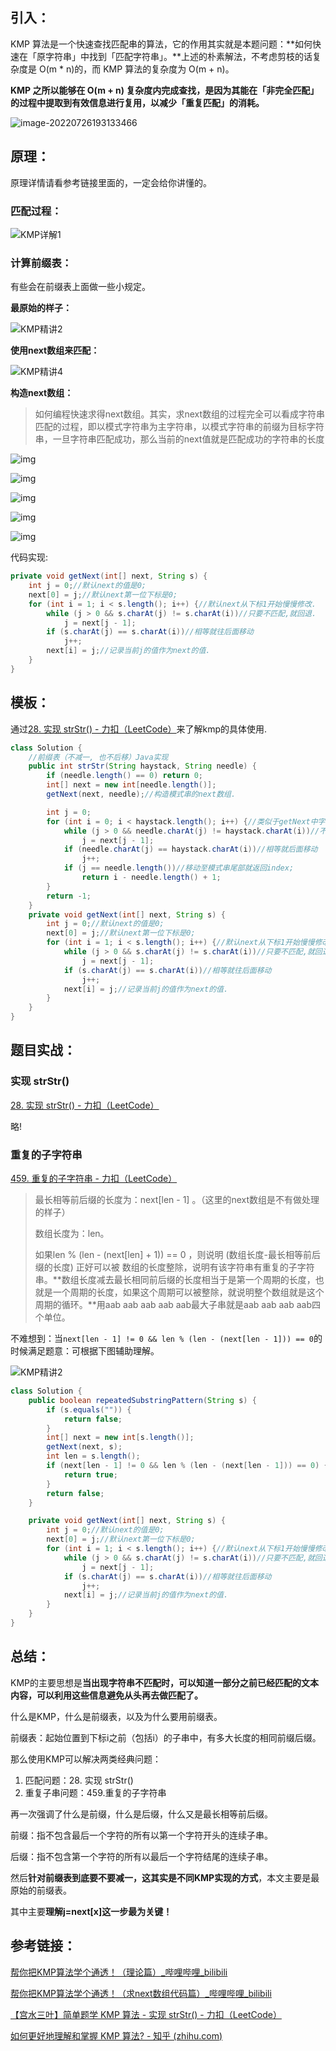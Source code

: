 ## 引入：

KMP 算法是一个快速查找匹配串的算法，它的作用其实就是本题问题：**如何快速在「原字符串」中找到「匹配字符串」。**上述的朴素解法，不考虑剪枝的话复杂度是 O(m * n)的，而 KMP 算法的复杂度为 O(m + n)。

**KMP 之所以能够在 O(m + n) 复杂度内完成查找，是因为其能在「非完全匹配」的过程中提取到有效信息进行复用，以减少「重复匹配」的消耗。**

![image-20220726193133466](https://figurebed-ladidol.oss-cn-chengdu.aliyuncs.com/img/202207262345984.png)

## 原理：

原理详情请看参考链接里面的，一定会给你讲懂的。

### 匹配过程：

![KMP详解1](https://figurebed-ladidol.oss-cn-chengdu.aliyuncs.com/img/202207262244424.gif)



### 计算前缀表：

有些会在前缀表上面做一些小规定。

**最原始的样子：**

![KMP精讲2](https://figurebed-ladidol.oss-cn-chengdu.aliyuncs.com/img/202207262244439.gif)

**使用next数组来匹配：**

![KMP精讲4](https://figurebed-ladidol.oss-cn-chengdu.aliyuncs.com/img/202207262248453.gif)



**构造next数组：**

> 如何编程快速求得next数组。其实，求next数组的过程完全可以看成字符串匹配的过程，即以模式字符串为主字符串，以模式字符串的前缀为目标字符串，一旦字符串匹配成功，那么当前的next值就是匹配成功的字符串的长度

![img](https://figurebed-ladidol.oss-cn-chengdu.aliyuncs.com/img/202207262312559.png)

![img](https://figurebed-ladidol.oss-cn-chengdu.aliyuncs.com/img/202207262313259.png)

![img](https://figurebed-ladidol.oss-cn-chengdu.aliyuncs.com/img/202207262313420.png)

![img](https://figurebed-ladidol.oss-cn-chengdu.aliyuncs.com/img/202207262313665.png)

![img](https://figurebed-ladidol.oss-cn-chengdu.aliyuncs.com/img/202207262313662.png)



代码实现:

```java
private void getNext(int[] next, String s) {
    int j = 0;//默认next的值是0;
    next[0] = j;//默认next第一位下标是0;
    for (int i = 1; i < s.length(); i++) {//默认next从下标1开始慢慢修改.
        while (j > 0 && s.charAt(j) != s.charAt(i))//只要不匹配,就回退.
            j = next[j - 1];
        if (s.charAt(j) == s.charAt(i))//相等就往后面移动
            j++;
        next[i] = j;//记录当前j的值作为next的值.
    }
}
```



## 模板：

通过[28. 实现 strStr() - 力扣（LeetCode）](https://leetcode.cn/problems/implement-strstr/submissions/)来了解kmp的具体使用.

```java
class Solution {
    //前缀表（不减一, 也不后移）Java实现
    public int strStr(String haystack, String needle) {
        if (needle.length() == 0) return 0;
        int[] next = new int[needle.length()];
        getNext(next, needle);//构造模式串的next数组.

        int j = 0;
        for (int i = 0; i < haystack.length(); i++) {//类似于getNext中字符串匹配的过程
            while (j > 0 && needle.charAt(j) != haystack.charAt(i))//不匹配就回退.
                j = next[j - 1];
            if (needle.charAt(j) == haystack.charAt(i))//相等就后面移动
                j++;
            if (j == needle.length())//移动至模式串尾部就返回index;
                return i - needle.length() + 1;
        }
        return -1;
    }
    private void getNext(int[] next, String s) {
        int j = 0;//默认next的值是0;
        next[0] = j;//默认next第一位下标是0;
        for (int i = 1; i < s.length(); i++) {//默认next从下标1开始慢慢修改.
            while (j > 0 && s.charAt(j) != s.charAt(i))//只要不匹配,就回退.
                j = next[j - 1];
            if (s.charAt(j) == s.charAt(i))//相等就往后面移动
                j++;
            next[i] = j;//记录当前j的值作为next的值.
        }
    }
}
```



## 题目实战：

### 实现 strStr()

[28. 实现 strStr() - 力扣（LeetCode）](https://leetcode.cn/problems/implement-strstr/submissions/)

略!



### 重复的子字符串

[459. 重复的子字符串 - 力扣（LeetCode）](https://leetcode.cn/problems/repeated-substring-pattern/)



> 最长相等前后缀的长度为：next[len - 1] 。（这里的next数组是不有做处理的样子）
>
> 数组长度为：len。
>
> 如果len % (len - (next[len] + 1)) == 0 ，则说明 (数组长度-最长相等前后缀的长度) 正好可以被 数组的长度整除，说明有该字符串有重复的子字符串。**数组长度减去最长相同前后缀的长度相当于是第一个周期的长度，也就是一个周期的长度，如果这个周期可以被整除，就说明整个数组就是这个周期的循环。**用aab aab aab aab aab最大子串就是aab aab aab aab四个单位。



不难想到：当`next[len - 1] != 0 && len % (len - (next[len - 1])) == 0`的时候满足题意：可根据下图辅助理解。

![KMP精讲2](https://figurebed-ladidol.oss-cn-chengdu.aliyuncs.com/img/202207262340342.gif)

```java
class Solution {
    public boolean repeatedSubstringPattern(String s) {
        if (s.equals("")) {
            return false;
        }
        int[] next = new int[s.length()];
        getNext(next, s);
        int len = s.length();
        if (next[len - 1] != 0 && len % (len - (next[len - 1])) == 0) {//当且仅当这时候满足题意.
            return true;
        }
        return false;
    }

    private void getNext(int[] next, String s) {
        int j = 0;//默认next的值是0;
        next[0] = j;//默认next第一位下标是0;
        for (int i = 1; i < s.length(); i++) {//默认next从下标1开始慢慢修改.
            while (j > 0 && s.charAt(j) != s.charAt(i))//只要不匹配,就回退.
                j = next[j - 1];
            if (s.charAt(j) == s.charAt(i))//相等就往后面移动
                j++;
            next[i] = j;//记录当前j的值作为next的值.
        }
    }
}
```



## 总结：

KMP的主要思想是**当出现字符串不匹配时，可以知道一部分之前已经匹配的文本内容，可以利用这些信息避免从头再去做匹配了。**

什么是KMP，什么是前缀表，以及为什么要用前缀表。

前缀表：起始位置到下标i之前（包括i）的子串中，有多大长度的相同前缀后缀。

那么使用KMP可以解决两类经典问题：

1. 匹配问题：28. 实现 strStr()
2. 重复子串问题：459.重复的子字符串

再一次强调了什么是前缀，什么是后缀，什么又是最长相等前后缀。

前缀：指不包含最后一个字符的所有以第一个字符开头的连续子串。

后缀：指不包含第一个字符的所有以最后一个字符结尾的连续子串。

然后**针对前缀表到底要不要减一，这其实是不同KMP实现的方式**，本文主要是最原始的前缀表。

其中主要**理解j=next[x]这一步最为关键！**



## 参考链接：

[帮你把KMP算法学个通透！（理论篇）_哔哩哔哩_bilibili](https://www.bilibili.com/video/BV1PD4y1o7nd/?vd_source=3ee74e97a596580dcf2e42cfeaafd7e9)

[帮你把KMP算法学个通透！（求next数组代码篇）_哔哩哔哩_bilibili](https://www.bilibili.com/video/BV1M5411j7Xx?vd_source=3ee74e97a596580dcf2e42cfeaafd7e9)

[【宫水三叶】简单题学 KMP 算法 - 实现 strStr() - 力扣（LeetCode）](https://leetcode.cn/problems/implement-strstr/solution/shua-chuan-lc-shuang-bai-po-su-jie-fa-km-tb86/)

[如何更好地理解和掌握 KMP 算法? - 知乎 (zhihu.com)](https://www.zhihu.com/question/21923021/answer/281346746)











